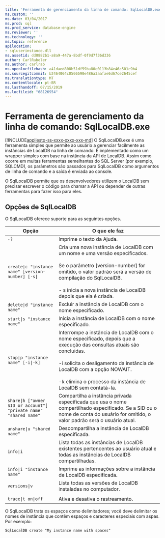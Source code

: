 ```yaml
---
title: 'Ferramenta de gerenciamento da linha de comando: SqlLocalDB.exe | Microsoft Docs'
ms.custom: ''
ms.date: 03/04/2017
ms.prod: sql
ms.prod_service: database-engine
ms.reviewer: ''
ms.technology: ''
ms.topic: reference
apilocation:
- sqluserinstance.dll
ms.assetid: dd0882b1-a8a9-447a-8bdf-0f9d7f36d336
author: CarlRabeler
ms.author: carlrab
ms.openlocfilehash: a41daed808b51df59ba80e0113b84e46c501c9b4
ms.sourcegitcommit: b2464064c0566590e486a3aafae6d67ce2645cef
ms.translationtype: MT
ms.contentlocale: pt-BR
ms.lasthandoff: 07/15/2019
ms.locfileid: "68126954"
---
```

# <a name="command-line-management-tool-sqllocaldbexe"></a>Ferramenta de gerenciamento da linha de comando: SqlLocalDB.exe
[!INCLUDE[appliesto-ss-xxxx-xxxx-xxx-md](../../includes/appliesto-ss-xxxx-xxxx-xxx-md.md)]
  O SqlLocalDB.exe é uma ferramenta simples que permite ao usuário a gerenciar facilmente as instâncias de LocalDB na linha de comando. É implementado como um wrapper simples com base na instância da API de LocalDB. Assim como ocorre em muitas ferramentas semelhantes do SQL Server (por exemplo, SQLCMD), os parâmetros são passados para SqlLocalDB como argumentos de linha de comando e a saída é enviada ao console.  
  
 O SqlLocalDB permite que os desenvolvedores utilizem o LocalDB sem precisar escrever o código para chamar a API ou depender de outras ferramentas para fazer isso para eles.  
  
## <a name="sqllocaldb-options"></a>Opções de SqlLocalDB  
 O SqlLocalDB oferece suporte para as seguintes opções.  
  
|Opção|O que ele faz|  
|------------|------------------|  
|`-?`|Imprime o texto da Ajuda.|  
|`create\|c "instance name" [version-number] [-s]`|Cria uma nova instância de LocalDB com um nome e uma versão especificados.<br /><br /> Se o parâmetro [version-number] for omitido, o valor padrão será a versão de compilação do SqlLocalDB.<br /><br /> \- s inicia a nova instância de LocalDB depois que ela é criada.|  
|`delete\|d "instance name"`|Excluir a instância de LocalDB com o nome especificado.|  
|`start\|s "instance name"`|Inicia a instância de LocalDB com o nome especificado.|  
|`stop\|p "instance name" [-i\|-k]`|Interrompe a instância de LocalDB com o nome especificado, depois que a execução das consultas atuais são concluídas.<br /><br /> -i solicita o desligamento da instância de LocalDB com a opção NOWAIT.<br /><br /> -k elimina o processo da instância de LocalDB sem contatá-la.|  
|`share\|h ["owner SID or account"] "private name" "shared name"`|Compartilha a instância privada especificada que usa o nome compartilhado especificado. Se a SID ou o nome de conta do usuário for omitido, o valor padrão será o usuário atual.|  
|`unshare\|u "shared name"`|Descompartilha a instância de LocalDB especificada.|  
|`info\|i`|Lista todas as instâncias de LocalDB existentes pertencentes ao usuário atual e todas as instâncias de LocalDB compartilhadas.|  
|`info\|i "instance name"`|Imprime as informações sobre a instância de LocalDB especificada.|  
|`versions\|v`|Lista todas as versões de LocalDB instaladas no computador.|  
|||  
|`trace\|t on\|off`|Ativa e desativa o rastreamento.|  
  
 O SqlLocalDB trata os espaços como delimitadores; você deve delimitar os nomes de instância que contêm espaços e caracteres especiais com aspas. Por exemplo:  
  
 `SqlLocalDB create "My instance name with spaces"`  
  
  
